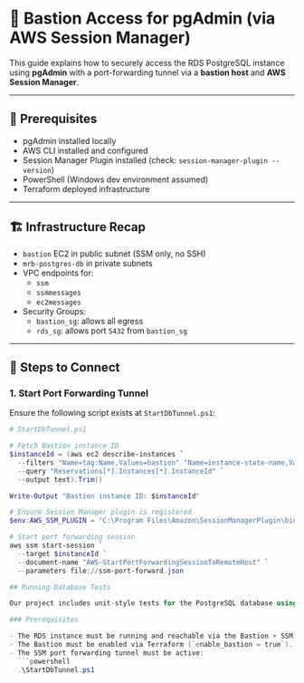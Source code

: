 # 🔐 Bastion Access for pgAdmin (via AWS Session Manager)

This guide explains how to securely access the RDS PostgreSQL instance using **pgAdmin** with a port-forwarding tunnel via a **bastion host** and **AWS Session Manager**.

---

## 🔧 Prerequisites

- pgAdmin installed locally
- AWS CLI installed and configured
- Session Manager Plugin installed (check: `session-manager-plugin --version`)
- PowerShell (Windows dev environment assumed)
- Terraform deployed infrastructure

---

## 🏗️ Infrastructure Recap

- `bastion` EC2 in public subnet (SSM only, no SSH)
- `mrb-postgres-db` in private subnets
- VPC endpoints for:
  - `ssm`
  - `ssmmessages`
  - `ec2messages`
- Security Groups:
  - `bastion_sg`: allows all egress
  - `rds_sg`: allows port `5432` from `bastion_sg`

---

## 🚀 Steps to Connect

### 1. Start Port Forwarding Tunnel

Ensure the following script exists at `StartDbTunnel.ps1`:

```powershell
# StartDbTunnel.ps1

# Fetch Bastion instance ID
$instanceId = (aws ec2 describe-instances `
  --filters "Name=tag:Name,Values=bastion" "Name=instance-state-name,Values=running" `
  --query "Reservations[*].Instances[*].InstanceId" `
  --output text).Trim()

Write-Output "Bastion instance ID: $instanceId"

# Ensure Session Manager plugin is registered
$env:AWS_SSM_PLUGIN = "C:\Program Files\Amazon\SessionManagerPlugin\bin\SessionManagerPlugin.exe"

# Start port forwarding session
aws ssm start-session `
  --target $instanceId `
  --document-name "AWS-StartPortForwardingSessionToRemoteHost" `
  --parameters file://ssm-port-forward.json

## Running Database Tests

Our project includes unit-style tests for the PostgreSQL database using `plpgsql` procedures.

### Prerequisites

- The RDS instance must be running and reachable via the Bastion + SSM tunnel.
- The Bastion must be enabled via Terraform (`enable_bastion = true`).
- The SSM port forwarding tunnel must be active:
  ```powershell
  .\StartDbTunnel.ps1
